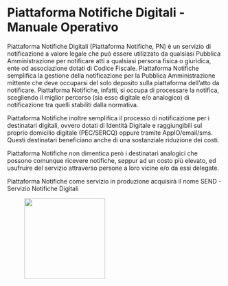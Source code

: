# Piattaforma Notifiche Digitali - Manuale Operativo

Piattaforma Notifiche Digitali (Piattaforma Notifiche, PN) è un servizio di notificazione a valore legale che può essere utilizzato da qualsiasi Pubblica Amministrazione per notificare atti a qualsiasi persona fisica o giuridica, ente od associazione dotati di Codice Fiscale. Piattaforma Notifiche semplifica la gestione della notificazione per la Pubblica Amministrazione mittente che deve occuparsi del solo deposito sulla piattaforma dell’atto da notificare. Piattaforma Notifiche, infatti, si occupa di processare la notifica, scegliendo il miglior percorso (sia esso digitale e/o analogico) di notificazione tra quelli stabiliti dalla normativa.

Piattaforma Notifiche inoltre semplifica il processo di notificazione per i destinatari digitali, ovvero dotati di Identità Digitale e raggiungibili sul proprio domicilio digitale (PEC/SERCQ) oppure tramite AppIO/email/sms. Questi destinatari beneficiano anche di una sostanziale riduzione dei costi.

Piattaforma Notifiche non dimentica però i destinatari analogici che possono comunque ricevere notifiche, seppur ad un costo più elevato, ed usufruire del servizio attraverso persone a loro vicine e/o da essi delegate.

Piattaforma Notifiche come servizio in produzione acquisirà il nome SEND - Servizio Notifiche Digitali&#x20;

<figure><img src="https://lh4.googleusercontent.com/wTQhHrmZ7MVq2c9SnIlAGk1Z7_H3sAk_MO5F4xWfkZiTZrgAxI-CjUMLlEwLXyWcyBzNVJnBIoB5mICkeUDJKttjNIwT2oAt6trj21p6UwO6tQHSeviJeQ0TiZmTG3OiZiRAWFR6LfhzvoWQbH0FhQQ" alt="" width="188"><figcaption></figcaption></figure>
